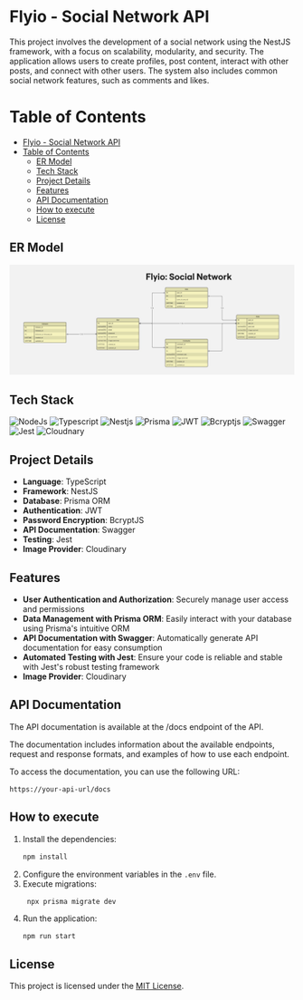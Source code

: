 # Flyio - Social Network API


This project involves the development of a social network using the NestJS framework, with a focus on scalability, modularity, and security. The application allows users to create profiles, post content, interact with other posts, and connect with other users. The system also includes common social network features, such as comments and likes.

# Table of Contents

- [Flyio - Social Network API](#flyio---social-network-api)
- [Table of Contents](#table-of-contents)
  - [ER Model](#er-model)
  - [Tech Stack](#tech-stack)
  - [Project Details](#project-details)
  - [Features](#features)
  - [API Documentation](#api-documentation)
  - [How to execute](#how-to-execute)
  - [License](#license)


## ER Model

![ER Model](./images/Flyio_er_model.jpg)

## Tech Stack

![NodeJs](https://img.shields.io/badge/Node.js-339933?style=for-the-badge&logo=node.js&logoColor=white)
![Typescript](https://img.shields.io/badge/TypeScript-3178C6?style=for-the-badge&logo=typescript&logoColor=white)
![Nestjs](https://img.shields.io/badge/NestJS-E0234E?style=for-the-badge&logo=nestjs&logoColor=white)
![Prisma](https://img.shields.io/badge/Prisma-0C8ED8?style=for-the-badge&logo=prisma&logoColor=white)
![JWT](https://img.shields.io/badge/JWT-000000?style=for-the-badge&logo=json-web-tokens&logoColor=white)
![Bcryptjs](https://img.shields.io/badge/BcryptJS-000000?style=for-the-badge&logo=bcrypt&logoColor=white)
![Swagger](https://img.shields.io/badge/Swagger-85EA2D?style=for-the-badge&logo=swagger&logoColor=white)
![Jest](https://img.shields.io/badge/Jest-323330?style=for-the-badge&logo=Jest&logoColor=white)
![Cloudnary](https://img.shields.io/badge/Cloudinary-343A40?style=for-the-badge&logo=cloudinary&logoColor=white)


## Project Details

- **Language**: TypeScript
- **Framework**: NestJS
- **Database**: Prisma ORM
- **Authentication**: JWT
- **Password Encryption**: BcryptJS
- **API Documentation**: Swagger
- **Testing**: Jest
- **Image Provider**: Cloudinary

## Features

- **User Authentication and Authorization**: Securely manage user access and permissions
- **Data Management with Prisma ORM**: Easily interact with your database using Prisma's intuitive ORM
- **API Documentation with Swagger**: Automatically generate API documentation for easy consumption
- **Automated Testing with Jest**: Ensure your code is reliable and stable with Jest's robust testing framework
- **Image Provider**: Cloudinary

## API Documentation

The API documentation is available at the /docs endpoint of the API. 

The documentation includes information about the available endpoints, request and response formats, and examples of how to use each endpoint.

To access the documentation, you can use the following URL:

```
https://your-api-url/docs
```

## How to execute

1. Install the dependencies:
   ```sh
   npm install
   ```
2. Configure the environment variables in the `.env` file.
3. Execute migrations:
   ```
    npx prisma migrate dev
   ```
4. Run the application:
   ```sh
   npm run start
   ```

## License

This project is licensed under the [MIT License](./LICENSE).

